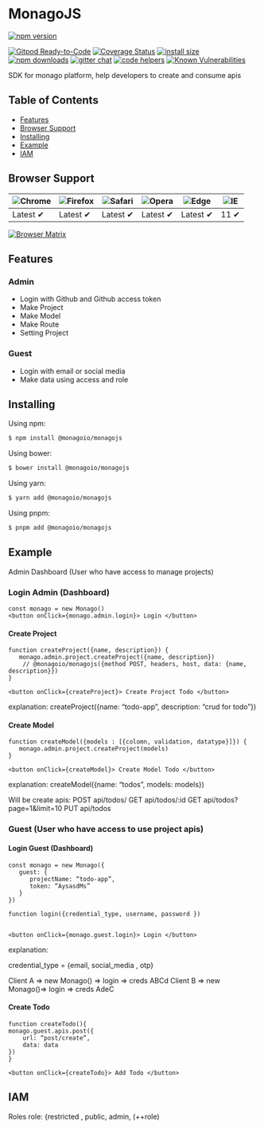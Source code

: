 # MonagoJS

[![npm version](https://img.shields.io/npm/v/@monagoio/monagojs.svg?style=flat-square)](https://www.npmjs.org/package/@monagoio/monagojs)
<!-- [![CDNJS](https://img.shields.io/cdnjs/v/@monagoio/monagojs.svg?style=flat-square)](https://cdnjs.com/libraries/@monagoio/monagojs)
![Build status](https://github.com/monagoio/monagojs/actions/workflows/ci.yml/badge.svg) -->
[![Gitpod Ready-to-Code](https://img.shields.io/badge/Gitpod-Ready--to--Code-blue?logo=gitpod)](https://gitpod.io/#https://github.com/monagoio/monagojs) 
[![Coverage Status](https://coveralls.io/repos/github/monagoio/monagojs/badge.svg?branch=master)](https://coveralls.io/github/monagoio/monagojs?branch=master)
[![install size](https://packagephobia.now.sh/badge?p=@monagoio/monagojs)](https://packagephobia.now.sh/result?p=@monagoio/monagojs)
[![npm downloads](https://img.shields.io/npm/dm/@monagoio/monagojs.svg?style=flat-square)](https://npm-stat.com/charts.html?package=@monagoio/monagojs)
[![gitter chat](https://img.shields.io/gitter/room/@monagoio/monagojs.svg?style=flat-square)](https://gitter.im/monagojs)
[![code helpers](https://www.codetriage.com/monagoio/monagojs/badges/users.svg)](https://www.codetriage.com/monagoio/monagojs)
[![Known Vulnerabilities](https://snyk.io/test/npm/@monagoio/monagojs/badge.svg)](https://snyk.io/test/npm/@monagoio/monagojs)

SDK for monago platform, help developers to create and consume apis

## Table of Contents

  - [Features](#features)
  - [Browser Support](#browser-support)
  - [Installing](#installing)
  - [Example](#example)
  - [IAM](#iam)

## Browser Support

![Chrome](https://raw.githubusercontent.com/alrra/browser-logos/main/src/chrome/chrome_48x48.png) | ![Firefox](https://raw.githubusercontent.com/alrra/browser-logos/main/src/firefox/firefox_48x48.png) | ![Safari](https://raw.githubusercontent.com/alrra/browser-logos/main/src/safari/safari_48x48.png) | ![Opera](https://raw.githubusercontent.com/alrra/browser-logos/main/src/opera/opera_48x48.png) | ![Edge](https://raw.githubusercontent.com/alrra/browser-logos/main/src/edge/edge_48x48.png) | ![IE](https://raw.githubusercontent.com/alrra/browser-logos/master/src/archive/internet-explorer_9-11/internet-explorer_9-11_48x48.png) |
--- | --- | --- | --- | --- | --- |
Latest ✔ | Latest ✔ | Latest ✔ | Latest ✔ | Latest ✔ | 11 ✔ |

[![Browser Matrix](https://saucelabs.com/open_sauce/build_matrix/monagojs.svg)](https://saucelabs.com/u/monagojs)

## Features
### Admin
- Login with Github and Github access token
- Make Project
- Make Model
- Make Route
- Setting Project

### Guest
- Login with email or social media
- Make data using access and role


## Installing

Using npm:

```bash
$ npm install @monagoio/monagojs
```

Using bower:

```bash
$ bower install @monagoio/monagojs
```

Using yarn:

```bash
$ yarn add @monagoio/monagojs
```

Using pnpm:

```bash
$ pnpm add @monagoio/monagojs
```


## Example

Admin Dashboard (User who have access to manage projects)
### Login Admin (Dashboard)

```
const monago = new Monago()
<button onClick={monago.admin.login}> Login </button>
```

#### Create Project
```
function createProject({name, description}) {
   monago.admin.project.createProject({name, description})
    // @monagoio/monagojs({method POST, headers, host, data: {name, description}})
}

<button onClick={createProject}> Create Project Todo </button>
```
explanation:
createProject({name: “todo-app”, description: “crud for todo”})



#### Create Model
```
function createModel({models : [{colomn, validation, datatype}]}) {
   monago.admin.project.createProject(models)
}

<button onClick={createModel}> Create Model Todo </button>
```
explanation:
createModel({name: “todos”, models: models})

Will be create apis:
POST api/todos/
GET api/todos/:id
GET api/todos?page=1&limit=10
PUT api/todos



### Guest (User who have access to use project apis)
#### Login Guest (Dashboard)
```
const monago = new Monago({
   guest: {
      projectName: “todo-app”,
      token: “AysasdMs”
   }
})

function login({credential_type, username, password })


<button onClick={monago.guest.login}> Login </button>

```
explanation:

credential_type = {email, social_media , otp}

Client A => new Monago() => login => creds ABCd
Client B => new Monago()=> login => creds AdeC

#### Create Todo
```
function createTodo(){
monago.guest.apis.post({
    url: “post/create”,
    data: data
})
}

<button onClick={createTodo}> Add Todo </button>
```


## IAM
Roles role: {restricted , public, admin,  (++role)
